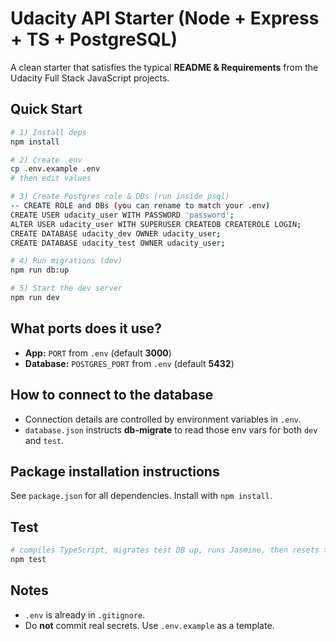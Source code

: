 # Udacity API Starter (Node + Express + TS + PostgreSQL)

A clean starter that satisfies the typical **README & Requirements** from the Udacity Full Stack JavaScript projects.

## Quick Start

```bash
# 1) Install deps
npm install

# 2) Create .env
cp .env.example .env
# then edit values

# 3) Create Postgres role & DBs (run inside psql)
-- CREATE ROLE and DBs (you can rename to match your .env)
CREATE USER udacity_user WITH PASSWORD 'password';
ALTER USER udacity_user WITH SUPERUSER CREATEDB CREATEROLE LOGIN;
CREATE DATABASE udacity_dev OWNER udacity_user;
CREATE DATABASE udacity_test OWNER udacity_user;

# 4) Run migrations (dev)
npm run db:up

# 5) Start the dev server
npm run dev
```

## What ports does it use?
- **App:** `PORT` from `.env` (default **3000**)
- **Database:** `POSTGRES_PORT` from `.env` (default **5432**)

## How to connect to the database
- Connection details are controlled by environment variables in `.env`.
- `database.json` instructs **db-migrate** to read those env vars for both `dev` and `test`.

## Package installation instructions
See `package.json` for all dependencies. Install with `npm install`.

## Test
```bash
# compiles TypeScript, migrates test DB up, runs Jasmine, then resets test DB
npm test
```

## Notes
- `.env` is already in `.gitignore`.
- Do **not** commit real secrets. Use `.env.example` as a template.

